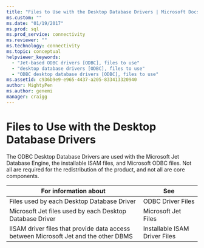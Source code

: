 ```yaml
---
title: "Files to Use with the Desktop Database Drivers | Microsoft Docs"
ms.custom: ""
ms.date: "01/19/2017"
ms.prod: sql
ms.prod_service: connectivity
ms.reviewer: ""
ms.technology: connectivity
ms.topic: conceptual
helpviewer_keywords: 
  - "Jet-based ODBC drivers [ODBC], files to use"
  - "desktop database drivers [ODBC], files to use"
  - "ODBC desktop database drivers [ODBC], files to use"
ms.assetid: c936b9e9-e965-4437-a205-833413320940
author: MightyPen
ms.author: genemi
manager: craigg
---
```

# Files to Use with the Desktop Database Drivers
The ODBC Desktop Database Drivers are used with the Microsoft Jet Database Engine, the installable ISAM files, and Microsoft ODBC files. Not all are required for the redistribution of the product, and not all are core components.  
  
|For information about|See|  
|---------------------------|---------|  
|Files used by each Desktop Database Driver|ODBC Driver Files|  
|Microsoft Jet files used by each Desktop Database Driver|Microsoft Jet Files|  
|IISAM driver files that provide data access between Microsoft Jet and the other DBMS|Installable ISAM Driver Files|
